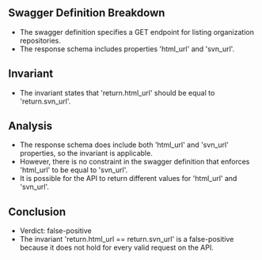 ## Swagger Definition Breakdown
- The swagger definition specifies a GET endpoint for listing organization repositories.
- The response schema includes properties 'html_url' and 'svn_url'.

## Invariant
- The invariant states that 'return.html_url' should be equal to 'return.svn_url'.

## Analysis
- The response schema does include both 'html_url' and 'svn_url' properties, so the invariant is applicable.
- However, there is no constraint in the swagger definition that enforces 'html_url' to be equal to 'svn_url'.
- It is possible for the API to return different values for 'html_url' and 'svn_url'.

## Conclusion
- Verdict: false-positive
- The invariant 'return.html_url == return.svn_url' is a false-positive because it does not hold for every valid request on the API.
